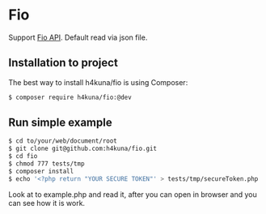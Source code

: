 Fio
=====
Support [Fio API](http://www.fio.sk/docs/cz/API_Bankovnictvi.pdf). Default read via json file.

Installation to project
-----------------------
The best way to install h4kuna/fio is using Composer:
```sh
$ composer require h4kuna/fio:@dev
```

Run simple example
------------------
```sh
$ cd to/your/web/document/root
$ git clone git@github.com:h4kuna/fio.git
$ cd fio
$ chmod 777 tests/tmp
$ composer install
$ echo '<?php return "YOUR SECURE TOKEN"' > tests/tmp/secureToken.php
```

Look at to example.php and read it, after you can open in browser and you can see how it is work.
